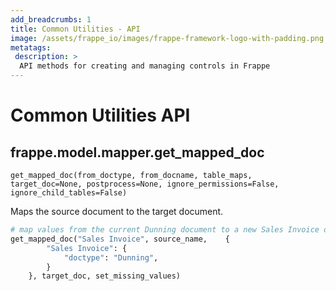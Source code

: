 ```yaml
---
add_breadcrumbs: 1
title: Common Utilities - API
image: /assets/frappe_io/images/frappe-framework-logo-with-padding.png
metatags:
 description: >
  API methods for creating and managing controls in Frappe
---
```



# Common Utilities API

## frappe.model.mapper.get\_mapped\_doc
`get_mapped_doc(from_doctype, from_docname, table_maps, target_doc=None, postprocess=None, ignore_permissions=False, ignore_child_tables=False)`

Maps the source document to the target document.
```py
# map values from the current Dunning document to a new Sales Invoice document
get_mapped_doc("Sales Invoice", source_name,	{
		"Sales Invoice": {
			"doctype": "Dunning",
		}
	}, target_doc, set_missing_values)
```
